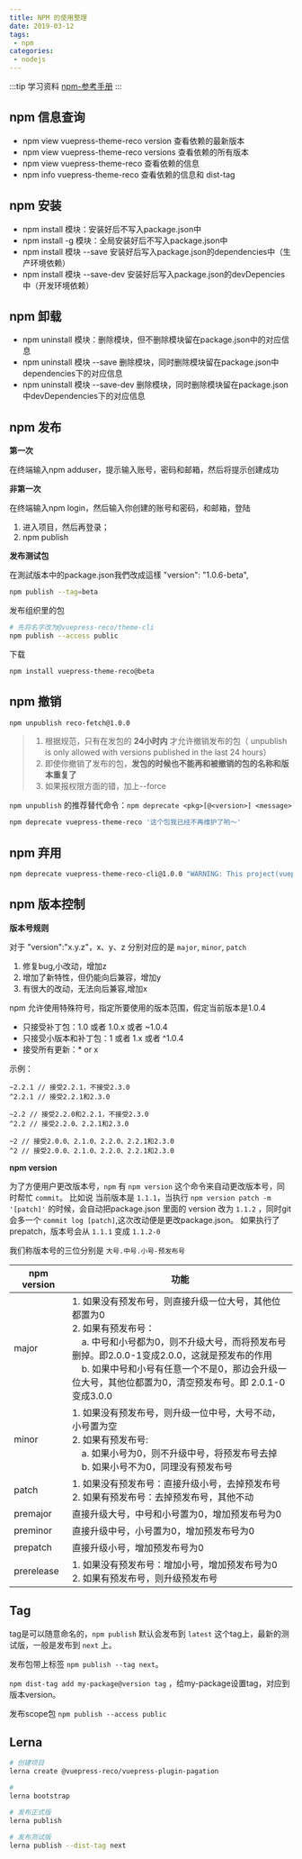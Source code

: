```yaml
---
title: NPM 的使用整理
date: 2019-03-12
tags:
 - npm        
categories: 
 - nodejs
---
```


:::tip 学习资料
[npm-参考手册](https://segmentfault.com/a/1190000009315989)
:::

## npm 信息查询

- npm view vuepress-theme-reco version 查看依赖的最新版本
- npm view vuepress-theme-reco versions 查看依赖的所有版本
- npm view vuepress-theme-reco 查看依赖的信息
- npm info vuepress-theme-reco 查看依赖的信息和 dist-tag

## npm 安装

- npm install 模块：安装好后不写入package.json中
- npm install -g 模块：全局安装好后不写入package.json中
- npm install 模块 --save 安装好后写入package.json的dependencies中（生产环境依赖）
- npm install 模块 --save-dev 安装好后写入package.json的devDepencies中（开发环境依赖）

## npm 卸载

- npm uninstall 模块：删除模块，但不删除模块留在package.json中的对应信息
- npm uninstall 模块 --save 删除模块，同时删除模块留在package.json中dependencies下的对应信息
- npm uninstall 模块 --save-dev 删除模块，同时删除模块留在package.json中devDependencies下的对应信息

## npm 发布

**第一次**

在终端输入npm adduser，提示输入账号，密码和邮箱，然后将提示创建成功

**非第一次**

在终端输入npm login，然后输入你创建的账号和密码，和邮箱，登陆

1. 进入项目，然后再登录；
2. npm publish

**发布测试包**

在測試版本中的package.json我們改成這樣 "version": "1.0.6-beta",

```bash
npm publish --tag=beta
```

发布组织里的包

```bash
# 先将名字改为@vuepress-reco/theme-cli
npm publish --access public
```

下载

```bash
npm install vuepress-theme-reco@beta
```

## npm 撤销

```bash
npm unpublish reco-fetch@1.0.0
```

> 1. 根据规范，只有在发包的 **24小时内** 才允许撤销发布的包（ unpublish is only allowed with versions published in the last 24 hours）
> 2. 即使你撤销了发布的包，**发包的时候也不能再和被撤销的包的名称和版本重复了**
> 3. 如果报权限方面的错，加上--force

`npm unpublish` 的推荐替代命令：`npm deprecate <pkg>[@<version>] <message>`

```bash
npm deprecate vuepress-theme-reco '这个包我已经不再维护了哟～'
```

## npm 弃用

```bash
npm deprecate vuepress-theme-reco-cli@1.0.0 "WARNING: This project(vuepress-theme-reco-cli) has been renamed to @vuepress-reco/theme-cli. Install using @vuepress-reco/theme-cli instead."
```

## npm 版本控制

**版本号规则**

对于 "version":"x.y.z"，x、y、z 分别对应的是 `major`,  `minor`, `patch`

1. 修复bug,小改动，增加z
2. 增加了新特性，但仍能向后兼容，增加y
3. 有很大的改动，无法向后兼容,增加x

npm 允许使用特殊符号，指定所要使用的版本范围，假定当前版本是1.0.4

- 只接受补丁包：1.0 或者 1.0.x 或者 ~1.0.4
- 只接受小版本和补丁包：1 或者 1.x 或者 ^1.0.4
- 接受所有更新：* or x

示例：

```
~2.2.1 // 接受2.2.1，不接受2.3.0
^2.2.1 // 接受2.2.1和2.3.0

~2.2 // 接受2.2.0和2.2.1，不接受2.3.0
^2.2 // 接受2.2.0、2.2.1和2.3.0

~2 // 接受2.0.0、2.1.0、2.2.0、2.2.1和2.3.0
^2 // 接受2.0.0、2.1.0、2.2.0、2.2.1和2.3.0
```

**npm version**

为了方便用户更改版本号，`npm` 有 `npm version` 这个命令来自动更改版本号，同时帮忙 `commit`。
比如说 当前版本是 `1.1.1`，当执行 `npm version patch -m '[patch]'` 的时候，会自动把package.json 里面的 version 改为 `1.1.2` ，同时git会多一个 `commit log [patch]`,这次改动便是更改package.json。
如果执行了 prepatch，版本号会从 `1.1.1` 变成 `1.1.2-0`

我们称版本号的三位分别是 `大号.中号.小号-预发布号`

|npm version|功能|
|---|---|
|major|1. 如果没有预发布号，则直接升级一位大号，其他位都置为0<br> 2. 如果有预发布号： <br> &nbsp;&nbsp;&nbsp;&nbsp;a. 中号和小号都为0，则不升级大号，而将预发布号删掉。即2.0.0-1变成2.0.0，这就是预发布的作用<br> &nbsp;&nbsp;&nbsp;&nbsp;b. 如果中号和小号有任意一个不是0，那边会升级一位大号，其他位都置为0，清空预发布号。即 2.0.1-0变成3.0.0|
|minor|1. 如果没有预发布号，则升级一位中号，大号不动，小号置为空<br> 2. 如果有预发布号: <br> &nbsp;&nbsp;&nbsp;&nbsp;a. 如果小号为0，则不升级中号，将预发布号去掉<br> &nbsp;&nbsp;&nbsp;&nbsp;b. 如果小号不为0，同理没有预发布号|
|patch|1. 如果没有预发布号：直接升级小号，去掉预发布号<br> 2. 如果有预发布号：去掉预发布号，其他不动|
|premajor|直接升级大号，中号和小号置为0，增加预发布号为0|
|preminor|直接升级中号，小号置为0，增加预发布号为0|
|prepatch|直接升级小号，增加预发布号为0|
|prerelease|1. 如果没有预发布号：增加小号，增加预发布号为0<br> 2. 如果有预发布号，则升级预发布号|


## Tag

tag是可以随意命名的，`npm publish` 默认会发布到 `latest` 这个tag上，最新的测试版，一般是发布到 `next` 上。

发布包带上标签 `npm publish --tag next`。

`npm dist-tag add my-package@version tag` ，给my-package设置tag，对应到版本version。

发布scope包 `npm publish --access public`

## Lerna

```bash
# 创建项目
lerna create @vuepress-reco/vuepress-plugin-pagation

# 
lerna bootstrap

# 发布正式版
lerna publish

# 发布测试版
lerna publish --dist-tag next
```
